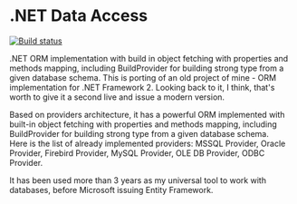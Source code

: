 # .NET Data Access
[![Build status](https://ci.appveyor.com/api/projects/status/eb2nx7g5i0ns4f60?svg=true)](https://ci.appveyor.com/project/velio_ivanov/dotnet-data-access)

.NET ORM implementation with build in object fetching with properties and methods mapping, including BuildProvider for building strong type from a given database schema.
This is porting of an old project of mine - ORM implementation for .NET Framework 2. Looking back to it, I think, that's worth to give it a second live and issue a modern version.

Based on providers architecture, it has a powerful ORM implemented with built-in object fetching with properties and methods mapping, including BuildProvider for building strong type from a given database schema.  
Here is the list of already implemented providers: MSSQL Provider, Oracle Provider, Firebird Provider, MySQL Provider, OLE DB Provider, ODBC Provider.

It has been used more than 3 years as my universal tool to work with databases, before Microsoft issuing Entity Framework.
